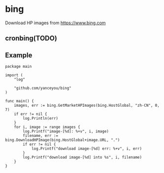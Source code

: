 # bing

Download HP images from https://www.bing.com

## cronbing(TODO)



## Example

```golang
package main

import (
	"log"

	"github.com/yanceyou/bing"
)

func main() {
	images, err := bing.GetMarketHPImages(bing.HostGlobal, "zh-CN", 0, 7)
	if err != nil {
		log.Println(err)
	}
	for i, image := range images {
		log.Printf("image-[%d]: %+v", i, image)
		filename, err := bing.DownloadHPImage(bing.HostGlobal+image.URL, ".")
		if err != nil {
			log.Printf("download image-[%d] err: %+v", i, err)
		}
		log.Printf("download image-[%d] into %s", i, filename)
	}
}
```
